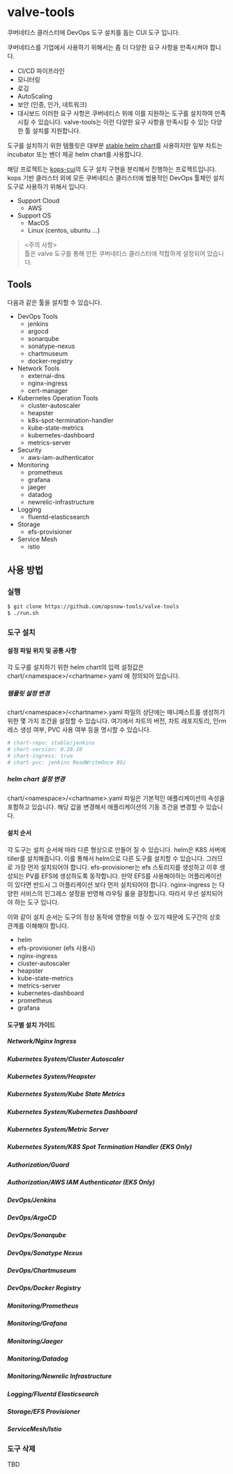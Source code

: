 # valve-tools

쿠버네티스 클러스터에 DevOps 도구 설치를 돕는 CUI 도구 입니다.

쿠버네티스를 기업에서 사용하기 위해서는 좀 더 다양한 요구 사항을 만족시켜야 합니다.
* CI/CD 파이프라인
* 모니터링
* 로깅
* AutoScaling
* 보안 (인증, 인가, 네트워크)
* 대시보드
이러한 요구 사항은 쿠버네티스 위에 이를 지원하는 도구를 설치하여 만족 시킬 수 있습니다. valve-tools는 이런 다양한 요구 사항을 만족시킬 수 있는 다양한 툴 설치를 지원합니다.

도구를 설치하기 위한 템플릿은 대부분 [stable helm chart](https://github.com/helm/charts/tree/master/stable)를 사용하지만 일부 차트는 incubator 또는 벤더 제공 helm chart를 사용합니다. 

해당 프로젝트는 [kops-cui](https://github.com/opsnow/kops-cui)의 도구 설치 구현을 분리해서 진행하는 프로젝트입니다. kops 기반 클러스터 외에 모든 쿠버네티스 클러스터에 범용적인 DevOps 툴체인 설치 도구로 사용하기 위해서 입니다.

* Support Cloud
  * AWS
* Support OS
  * MacOS
  * Linux (centos, ubuntu ...)


> <주의 사항><br/>툴은 valve 도구를 통해 만든 쿠버네티스 클러스터에 적합하게 설정되어 있습니다.

## Tools
다음과 같은 툴을 설치할 수 있습니다.
* DevOps Tools
  * jenkins
  * argocd
  * sonarqube
  * sonatype-nexus
  * chartmuseum
  * docker-registry
* Network Tools
  * external-dns
  * nginx-ingress
  * cert-manager
* Kubernetes Operation Tools
  * cluster-autoscaler
  * heapster
  * k8s-spot-termination-handler
  * kube-state-metrics
  * kubernetes-dashboard
  * metrics-server
* Security
  * aws-iam-authenticator
* Monitoring
  * prometheus
  * grafana
  * jaeger
  * datadog
  * newrelic-infrastructure
* Logging
  * fluentd-elasticsearch
* Storage
  * efs-provisioner
* Service Mesh
  * istio

## 사용 방법

### 실행
```bash
$ git clone https://github.com/opsnow-tools/valve-tools
$ ./run.sh
```
### 도구 설치
#### 설정 파일 위치 및 공통 사항
각 도구를 설치하기 위한 helm chart의 입력 설정값은 chart/\<namespace>/\<chartname>.yaml 에 정의되어 있습니다. 

##### 템플릿 설정 변경
chart/\<namespace>/\<chartname>.yaml 파일의 상단에는 매니페스트를 생성하기 위한 몇 가지 조건을 설정할 수 있습니다. 여기에서 차트의 버전, 차트 레포지토리, 인rm레스 생성 여부, PVC 사용 여부 등을 명시할 수 있습니다.
```yaml
# chart-repo: stable/jenkins
# chart-version: 0.28.10
# chart-ingress: true
# chart-pvc: jenkins ReadWriteOnce 8Gi
```
##### helm chart 설정 변경
chart/\<namespace>/\<chartname>.yaml 파일은 기본적인 애플리케이션의 속성을 포함하고 있습니다. 해당 값을 변경해서 애플리케이션의 기동 조건을 변경할 수 있습니다.

#### 설치 순서
각 도구는 설치 순서에 따라 다른 형상으로 만들어 질 수 있습니다. 
helm은 K8S 서버에 tiller를 설치해줍니다. 이를 통해서 helm으로 다른 도구를 설치할 수 있습니다. 그러므로 가장 먼저 설치되어야 합니다.
efs-provisioner는 efs 스토리지를 생성하고 이후 생성되는 PV를 EFS에 생성하도록 동작합니다. 만약 EFS를 사용해야하는 어플리케이션이 있다면 반드시 그 어플리케이션 보다 먼저 설치되어야 합니다.
nginx-ingress 는 다양한 서비스의 인그레스 설정을 반영해 라우팅 룰을 결정합니다. 따라서 우선 설치되어야 하는 도구 입니다.

이와 같이 설치 순서는 도구의 정상 동작에 영향을 미칠 수 있기 때문에 도구간의 상호 관계를 이해해야 합니다.

* helm
* efs-provisioner (efs 사용시)
* nginx-ingress
* cluster-autoscaler
* heapster
* kube-state-metrics
* metrics-server
* kubernetes-dashboard
* prometheus
* grafana

#### 도구별 설치 가이드
##### Network/Nginx Ingress
##### Kubernetes System/Cluster Autoscaler
##### Kubernetes System/Heapster
##### Kubernetes System/Kube State Metrics
##### Kubernetes System/Kubernetes Dashboard
##### Kubernetes System/Metric Server
##### Kubernetes System/K8S Spot Termination Handler (EKS Only)
##### Authorization/Guard
##### Authorization/AWS IAM Authenticator (EKS Only)
##### DevOps/Jenkins
##### DevOps/ArgoCD
##### DevOps/Sonarqube
##### DevOps/Sonatype Nexus
##### DevOps/Chartmuseum
##### DevOps/Docker Registry
##### Monitoring/Prometheus
##### Monitoring/Grafana
##### Monitoring/Jaeger
##### Monitoring/Datadog
##### Monitoring/Newrelic Infrastructure
##### Logging/Fluentd Elasticsearch
##### Storage/EFS Provisioner
##### ServiceMesh/Istio

### 도구 삭제
TBD
